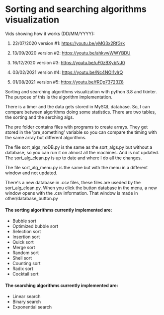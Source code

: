 # Sorting and searching algorithms visualization

Vids showing how it works (DD/MM/YYYY):

1. 22/07/2020 version #1: https://youtu.be/yMG3x2RfGrk

2. 13/09/2020 version #2: https://youtu.be/ahkvwWWYBDU 

3. 16/12/2020 version #3: https://youtu.be/uF0zBXybNJ0

4. 03/02/2021 version #4: https://youtu.be/Nc4NOI1vlrQ

5. 01/08/2021 version #5: https://youtu.be/fRDp73723Z8

Sorting and searching algorithms visualization with python 3.8 and tkinter. The purpose of this is the algorithm implementation.

There is a timer and the data gets stored in MySQL database. So, I can compare between algorithms doing some statistics. There are two tables, the sorting and the serching algs.

The pre folder contains files with programs to create arrays. They get stored in the 'pre_something' variable so you can compare the timing with the same array but different algorithms.

The file sort_algs_noDB.py is the same as the sort_algs.py but without a database, so you can run it on almost all the machines. And is not updated. The sort_alg_clean.py is up to date and where I do all the changes.

The file sort_alg_menu.py is the same but with the menu in a different window and not updated.

There's a new database in .csv files, these files are useded by the sort_alg_clean.py. When you click the button database in the menu, a new window opens with the .csv information. That window is made in other/database_button.py

#### The sorting algorithms currently implemented are:
- Bubble sort
- Optimized bubble sort
- Selection sort
- Insertion sort
- Quick sort
- Merge sort
- Random sort
- Shell sort
- Counting sort
- Radix sort
- Cocktail sort

#### The searching algorithms currently implemented are:
- Linear search
- Binary search
- Exponential search